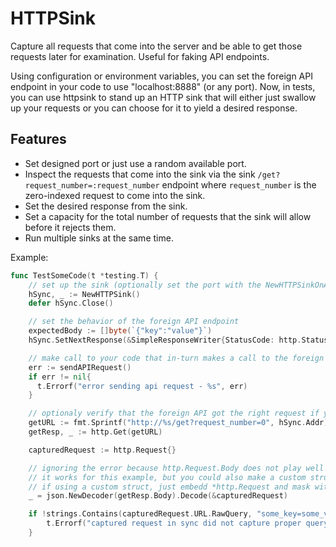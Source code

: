 HTTPSink
======================

Capture all requests that come into the server and be able to get those requests later for examination. Useful for faking API endpoints.

Using configuration or environment variables, you can set the foreign API endpoint in your code to use "localhost:8888" (or any port). Now, in tests, you can use httpsink to stand up an HTTP sink that will either just swallow up your requests or you can choose for it to yield a desired response.

## Features

- Set designed port or just use a random available port.
- Inspect the requests that come into the sink via the sink `/get?request_number=:request_number` endpoint where `request_number` is the zero-indexed request to come into the sink.
- Set the desired response from the sink.
- Set a capacity for the total number of requests that the sink will allow before it rejects them.
- Run multiple sinks at the same time.

Example:

```go
func TestSomeCode(t *testing.T) {
	// set up the sink (optionally set the port with the NewHTTPSinkOnAdder("localhost:8888"))
	hSync, _ := NewHTTPSink()
	defer hSync.Close()

	// set the behavior of the foreign API endpoint
	expectedBody := []byte(`{"key":"value"}`)
	hSync.SetNextResponse(&SimpleResponseWriter{StatusCode: http.StatusTeapot, Body: expectedBody})

	// make call to your code that in-turn makes a call to the foreign API endpoint
	err := sendAPIRequest()
	if err != nil{
	  t.Errorf("error sending api request - %s", err)
	}

	// optionaly verify that the foreign API got the right request if you like
	getURL := fmt.Sprintf("http://%s/get?request_number=0", hSync.Addr)
	getResp, _ := http.Get(getURL)

	capturedRequest := http.Request{}

	// ignoring the error because http.Request.Body does not play well with json.Decode
	// it works for this example, but you could also make a custom struct or use simplejson
	// if using a custom struct, just embedd *http.Request and mask with a Body interface{} property
	_ = json.NewDecoder(getResp.Body).Decode(&capturedRequest)

	if !strings.Contains(capturedRequest.URL.RawQuery, "some_key=some_value") {
		t.Errorf("captured request in sync did not capture proper query - %s", capturedRequest.URL.RawQuery)
	}
```

